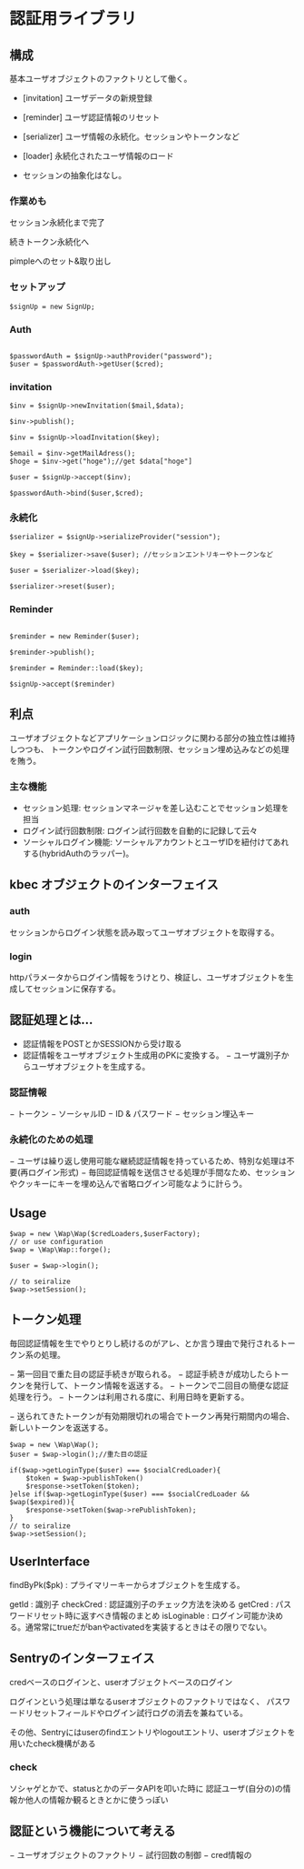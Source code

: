 # 認証用ライブラリ

## 構成

基本ユーザオブジェクトのファクトリとして働く。

- [invitation] ユーザデータの新規登録

- [reminder] ユーザ認証情報のリセット

- [serializer] ユーザ情報の永続化。セッションやトークンなど

- [loader] 永続化されたユーザ情報のロード

- セッションの抽象化はなし。

### 作業めも

セッション永続化まで完了

続きトークン永続化へ

pimpleへのセット&取り出し


### セットアップ

````
$signUp = new SignUp;
````

### Auth

````

$passwordAuth = $signUp->authProvider("password");
$user = $passwordAuth->getUser($cred);

````

### invitation

````
$inv = $signUp->newInvitation($mail,$data);

$inv->publish();

$inv = $signUp->loadInvitation($key);

$email = $inv->getMailAdress();
$hoge = $inv->get("hoge");//get $data["hoge"]

$user = $signUp->accept($inv);

$passwordAuth->bind($user,$cred);
````

### 永続化

````
$serializer = $signUp->serializeProvider("session");

$key = $serializer->save($user); //セッションエントリキーやトークンなど

$user = $serializer->load($key);

$serializer->reset($user);

````

### Reminder

````

$reminder = new Reminder($user);

$reminder->publish();

$reminder = Reminder::load($key);

$signUp->accept($reminder)

````




## 利点

ユーザオブジェクトなどアプリケーションロジックに関わる部分の独立性は維持しつつも、
トークンやログイン試行回数制限、セッション埋め込みなどの処理を賄う。

### 主な機能

- セッション処理: セッションマネージャを差し込むことでセッション処理を担当
- ログイン試行回数制限: ログイン試行回数を自動的に記録して云々
- ソーシャルログイン機能: ソーシャルアカウントとユーザIDを紐付けてあれする(hybridAuthのラッパー)。

## kbec オブジェクトのインターフェイス

### auth
セッションからログイン状態を読み取ってユーザオブジェクトを取得する。

### login
httpパラメータからログイン情報をうけとり、検証し、ユーザオブジェクトを生成してセッションに保存する。




## 認証処理とは...

- 認証情報をPOSTとかSESSIONから受け取る
- 認証情報をユーザオブジェクト生成用のPKに変換する。
− ユーザ識別子からユーザオブジェクトを生成する。

### 認証情報

− トークン
− ソーシャルID
− ID & パスワード
− セッション埋込キー

### 永続化のための処理

− ユーザは繰り返し使用可能な継続認証情報を持っているため、特別な処理は不要(再ログイン形式)
− 毎回認証情報を送信させる処理が手間なため、セッションやクッキーにキーを埋め込んで省略ログイン可能なように計らう。

## Usage

````
$wap = new \Wap\Wap($credLoaders,$userFactory);
// or use configuration
$wap = \Wap\Wap::forge();

$user = $wap->login();

// to seiralize
$wap->setSession();
````

## トークン処理

毎回認証情報を生でやりとりし続けるのがアレ、とか言う理由で発行されるトークン系の処理。

− 第一回目で重た目の認証手続きが取られる。
− 認証手続きが成功したらトークンを発行して、トークン情報を返送する。
− トークンで二回目の簡便な認証処理を行う。
− トークンは利用される度に、利用日時を更新する。

− 送られてきたトークンが有効期限切れの場合でトークン再発行期間内の場合、新しいトークンを返送する。

````
$wap = new \Wap\Wap();
$user = $wap->login();//重た目の認証

if($wap->getLoginType($user) === $socialCredLoader){
    $token = $wap->publishToken()
    $response->setToken($token);
}else if($wap->getLoginType($user) === $socialCredLoader && $wap($expired)){
    $response->setToken($wap->rePublishToken);
}
// to seiralize
$wap->setSession();
````

## UserInterface

findByPk($pk) : プライマリーキーからオブジェクトを生成する。

getId : 識別子
checkCred : 認証識別子のチェック方法を決める
getCred : パスワードリセット時に返すべき情報のまとめ
isLoginable : ログイン可能か決める。通常常にtrueだがbanやactivatedを実装するときはその限りでない。


## Sentryのインターフェイス

credベースのログインと、userオブジェクトベースのログイン

ログインという処理は単なるuserオブジェクトのファクトリではなく、
パスワードリセットフィールドやログイン試行ログの消去を兼ねている。

その他、Sentryにはuserのfindエントリやlogoutエントリ、userオブジェクトを用いたcheck機構がある

### check

ソシャゲとかで、statusとかのデータAPIを叩いた時に
認証ユーザ(自分の)の情報か他人の情報か観るときとかに使うっぽい


## 認証という機能について考える

− ユーザオブジェクトのファクトリ
  − 試行回数の制御
  − cred情報の
